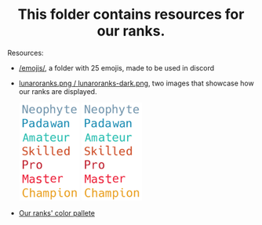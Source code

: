 <h1 align="center"> This folder contains resources for our ranks. </h1>

<p>Resources: </p>

- <a href="/emojis/">/emojis/</a>, a folder with 25 emojis, made to be used in discord

- <a href="/emojis/lunaroranks-dark.png">lunaroranks.png / lunaroranks-dark.png</a>,  two images that showcase how our ranks are displayed.
  
    <img src="lunaroranks.png" alt="lunaroranks.png" height="200px"/>
    <img src="lunaroranks-dark.png" alt="lunaroranks-dark.png" height="200px"/>

- <a href="https://coolors.co/7594a9-1489b1-38a3a5-cd4b13-c0212e-f71735-e89f22">Our ranks' color pallete</a>